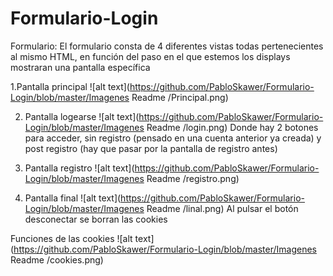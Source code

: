 # Formulario-Login

Formulario:
El formulario consta de 4 diferentes vistas todas pertenecientes al mismo HTML, en función del paso en el que estemos los displays mostraran una pantalla específica

1.Pantalla principal
![alt text](https://github.com/PabloSkawer/Formulario-Login/blob/master/Imagenes Readme /Principal.png)

2. Pantalla logearse 
![alt text](https://github.com/PabloSkawer/Formulario-Login/blob/master/Imagenes Readme /login.png)
Donde hay 2 botones para acceder, sin registro (pensado en una cuenta anterior ya creada) y post registro (hay que pasar por la pantalla de registro antes)

3. Pantalla registro
![alt text](https://github.com/PabloSkawer/Formulario-Login/blob/master/Imagenes Readme /registro.png)

4. Pantalla final
![alt text](https://github.com/PabloSkawer/Formulario-Login/blob/master/Imagenes Readme /linal.png)
Al pulsar el botón desconectar se borran las cookies

Funciones de las cookies
![alt text](https://github.com/PabloSkawer/Formulario-Login/blob/master/Imagenes Readme /cookies.png)
